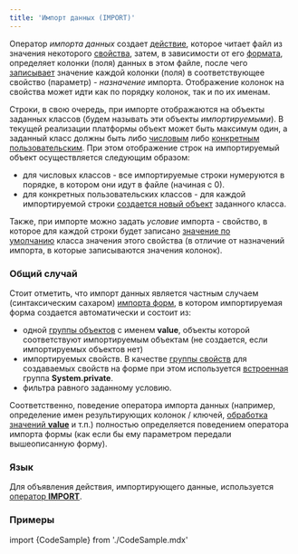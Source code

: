 ```yaml
---
title: 'Импорт данных (IMPORT)'
---
```


Оператор *импорта данных* создает [действие](Действия.md), которое читает файл из значения некоторого [свойства](Свойства.md), затем, в зависимости от его [формата](Структурированное_представление.md), определяет колонки (поля) данных в этом файле, после чего [записывает](Изменение_свойства_CHANGE.md) значение каждой колонки (поля) в соответствующее свойство (параметр) - *назначение* импорта. Отображение колонок на свойства может идти как по порядку колонок, так и по их именам.

Строки, в свою очередь, при импорте отображаются на объекты заданных классов (будем называть эти объекты *импортируемыми*). В текущей реализации платформы объект может быть максимум один, а заданный класс должны быть либо [числовым](Встроенные_классы.md) либо [конкретным пользовательским](Пользовательские_классы.md#абстрактные-классы). При этом отображение строк на импортируемый объект осуществляется следующим образом:

-   для числовых классов - все импортируемые строки нумеруются в порядке, в котором они идут в файле (начиная с 0).
-   для конкретных пользовательских классов - для каждой импортируемой строки [создается новый объект](Добавление_объектов_NEW.md) заданного класса.

Также, при импорте можно задать *условие* импорта - свойство, в которое для каждой строки будет записано [значение по умолчанию](Встроенные_классы.md#значение-по-умолчанию) класса значения этого свойства (в отличие от назначений импорта, в которые записываются значения колонок).

### Общий случай

Стоит отметить, что импорт данных является частным случаем (синтаксическим сахаром) [импорта форм](В_структурированном_представлении_EXPORT_IMPORT.md#Вструктурированномпредставлении(EXPORT,IMPORT-broken)-importForm), в котором импортируемая форма создается автоматически и состоит из:

-   одной [группы объектов](Структура_формы.md) с именем **value**, объекты которой соответствуют импортируемым объектам (не создается, если импортируемых объектов нет)
-   импортируемых свойств. В качестве [группы свойств](Структура_формы.md#propertygroup-broken) для создаваемых свойств на форме при этом используется [встроенная](Группы_свойств_и_действий.md#встроенные-группы-свойств) группа **System.private**.
-   фильтра равного заданному условию.

Соответственно, поведение оператора импорта данных (например, определение имен результирующих колонок / ключей, [обработка значений **value**](Структурированное_представление.md#предопределенное-значение-value) и т.п.) полностью определяется поведением оператора импорта формы (как если бы ему параметром передали вышеописанную форму).

### Язык

Для объявления действия, импортирующего данные, используется [оператор **IMPORT**](Оператор_IMPORT.md).

### Примеры


import {CodeSample} from './CodeSample.mdx'

<CodeSample url="https://documentation.lsfusion.org/sample?file=ActionSample&block=import"/>
